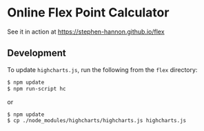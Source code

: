 # Online Flex Point Calculator

See it in action at https://stephen-hannon.github.io/flex

## Development

To update `highcharts.js`, run the following from the `flex` directory:

```bash
$ npm update
$ npm run-script hc
```

or


```bash
$ npm update
$ cp ./node_modules/highcharts/highcharts.js highcharts.js
```
